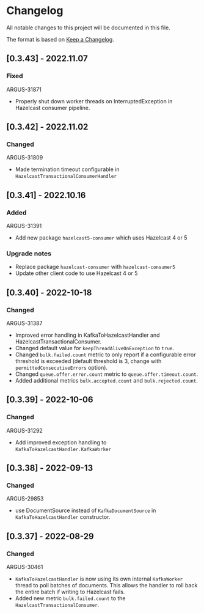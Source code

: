 # Changelog
All notable changes to this project will be documented in this file.

The format is based on [Keep a Changelog](https://keepachangelog.com/en/1.0.0/).

## [0.3.43] - 2022.11.07
### Fixed
ARGUS-31871
- Properly shut down worker threads on InterruptedException in Hazelcast consumer pipeline.

## [0.3.42] - 2022.11.02
### Changed
ARGUS-31809
- Made termination timeout configurable in `HazelcastTransactionalConsumerHandler`

## [0.3.41] - 2022.10.16
### Added
ARGUS-31391
- Add new package `hazelcast5-consumer` which uses Hazelcast 4 or 5

### Upgrade notes
* Replace package `hazelcast-consumer` with `hazelcast-consumer5`
* Update other client code to use Hazelcast 4 or 5

## [0.3.40] - 2022-10-18
### Changed
ARGUS-31387
- Improved error handling in KafkaToHazelcastHandler and HazelcastTransactionalConsumer.
- Changed default value for `keepThreadAliveOnException` to `true`.
- Changed `bulk.failed.count` metric to only report if a configurable error threshold is exceeded
(default threshold is 3, change with `permittedConsecutiveErrors` option).
- Changed `queue.offer.error.count` metric to `queue.offer.timeout.count`.
- Added additional metrics `bulk.accepted.count` and `bulk.rejected.count`.

## [0.3.39] - 2022-10-06
### Changed
ARGUS-31292
- Add improved exception handling to `KafkaToHazelcastHandler.KafkaWorker`

## [0.3.38] - 2022-09-13
### Changed
ARGUS-29853
- use DocumentSource instead of `KafkaDocumentSource` in `KafkaToHazelcastHandler` constructor.

## [0.3.37] - 2022-08-29
### Changed
ARGUS-30461
- `KafkaToHazelcastHandler` is now using its own internal `KafkaWorker` thread to poll batches of documents.
  This allows the handler to roll back the entire batch if writing to Hazelcast fails.
- Added new metric `bulk.failed.count` to the `HazelcastTransactionalConsumer`.

